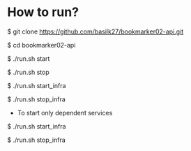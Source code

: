 # How to run?

$ git clone https://github.com/basilk27/bookmarker02-api.git

$ cd bookmarker02-api

$ ./run.sh start

$ ./run.sh stop


$ ./run.sh start_infra

$ ./run.sh stop_infra

* To start only dependent services

$ ./run.sh start_infra

$ ./run.sh stop_infra